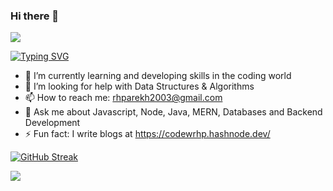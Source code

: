 ### Hi there 👋 
![](https://komarev.com/ghpvc/?username=raheelhparekh&color=grey)

[![Typing SVG](https://readme-typing-svg.demolab.com?font=Fira+Code&pause=1000&color=F7C59D&background=E6F2FF00&random=false&width=435&lines=Computer+Science+Student;Backend+Developer;Learning+%26+Hustling)](https://git.io/typing-svg)

<!--
**raheelhparekh/raheelhparekh** is a ✨ _special_ ✨ repository because its `README.md` (this file) appears on your GitHub profile.

Here are some ideas to get you started:

 
- 👯 I’m looking to collaborate on ...


- 😄 Pronouns: ...

🔭 I’m currently working on Full Stack Development, Java, Javascript & SQL
[![My Skills](https://skillicons.dev/icons?i=js,html,css,react,nextjs,nodejs,mongodb,tailwind,typescript,vscode,vercel,express,postman,java,mysql&perline=6)](https://skillicons.dev)
-->
- 🌱 I’m currently learning and developing skills in the coding world
-  🤔 I’m looking for help with Data Structures & Algorithms
- 📫 How to reach me: rhparekh2003@gmail.com
- 💬 Ask me about Javascript, Node, Java, MERN, Databases and Backend Development
- ⚡ Fun fact: I write blogs at https://codewrhp.hashnode.dev/

[![GitHub Streak](https://github-readme-streak-stats-nu-inky.vercel.app?user=raheelhparekh&theme=black-ice&hide_border=true&exclude_days=Sun%2CSat)](https://git.io/streak-stats)


<p align="left">
  <a href="https://skillicons.dev">
    <img src="https://skillicons.dev/icons?i=git,github,vite,js,html,css,react,nextjs,nodejs,mongodb,tailwind,typescript,vscode,vercel,express,postman,java,mysql,postgres,docker,prisma,&perline=8" />
  </a>
</p>

